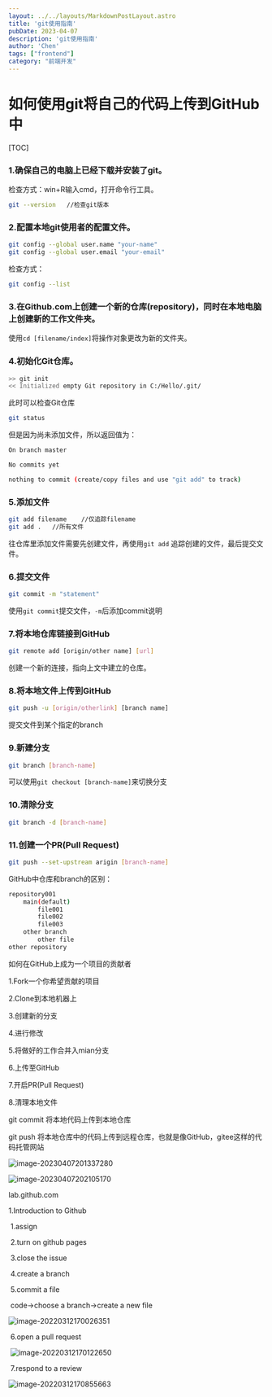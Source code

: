 ```yaml
---
layout: ../../layouts/MarkdownPostLayout.astro
title: 'git使用指南'
pubDate: 2023-04-07
description: 'git使用指南'
author: 'Chen'
tags: ["frontend"]
category: "前端开发"
---
```

# 如何使用git将自己的代码上传到GitHub中

[TOC]

### 1.确保自己的电脑上已经下载并安装了git。

检查方式：win+R输入cmd，打开命令行工具。

```bash
git --version	//检查git版本
```

### 2.配置本地git使用者的配置文件。

```bash
git config --global user.name "your-name"
git config --global user.email "your-email"
```

检查方式：

```bash
git config --list
```

### 3.在Github.com上创建一个新的仓库(repository)，同时在本地电脑上创建新的工作文件夹。

使用``cd [filename/index]``将操作对象更改为新的文件夹。

### 4.初始化Git仓库。

```bash
>> git init
<< Initialized empty Git repository in C:/Hello/.git/
```

此时可以检查Git仓库

```bash
git status
```

但是因为尚未添加文件，所以返回值为：

```bash
On branch master

No commits yet

nothing to commit (create/copy files and use "git add" to track)
```

### 5.添加文件

```bash
git add filename	//仅追踪filename
git add .	//所有文件
```

往仓库里添加文件需要先创建文件，再使用``git add`` 追踪创建的文件，最后提交文件。

### 6.提交文件

```bash
git commit -m "statement"
```

使用``git commit``提交文件，`-m`后添加commit说明

### 7.将本地仓库链接到GitHub

```bash
git remote add [origin/other name] [url]
```

创建一个新的连接，指向上文中建立的仓库。

### 8.将本地文件上传到GitHub

```bash
git push -u [origin/otherlink] [branch name]
```

提交文件到某个指定的branch

### 9.新建分支

```bash
git branch [branch-name]
```

可以使用``git checkout [branch-name]``来切换分支

### 10.清除分支

```bash
git branch -d [branch-name]
```

### 11.创建一个PR(Pull Request)

```bash
git push --set-upstream arigin [branch-name]
```



GitHub中仓库和branch的区别：

```bash
repository001
	main(default)
		file001
		file002
		file003
	other branch
		other file
other repository
```



如何在GitHub上成为一个项目的贡献者

1.Fork一个你希望贡献的项目

2.Clone到本地机器上

3.创建新的分支

4.进行修改

5.将做好的工作合并入mian分支

6.上传至GitHub

7.开启PR(Pull Request)

8.清理本地文件



git commit 将本地代码上传到本地仓库

git push 将本地仓库中的代码上传到远程仓库，也就是像GitHub，gitee这样的代码托管网站

![image-20230407201337280](C:\Users\Chen\AppData\Roaming\Typora\typora-user-images\image-20230407201337280.png)



![image-20230407202105170](C:\Users\Chen\AppData\Roaming\Typora\typora-user-images\image-20230407202105170.png)

lab.github.com

1.Introduction to Github

​	1.assign

​	2.turn on github pages

​	3.close the issue

​	4.create a branch

​	5.commit a file

​		code->choose a branch->create a new file

![image-20220312170026351](C:\Users\Chen\AppData\Roaming\Typora\typora-user-images\image-20220312170026351.png)

​	6.open a pull request

​		![image-20220312170122650](C:\Users\Chen\AppData\Roaming\Typora\typora-user-images\image-20220312170122650.png)

​	7.respond to a review





![image-20220312170855663](C:\Users\Chen\AppData\Roaming\Typora\typora-user-images\image-20220312170855663.png)
